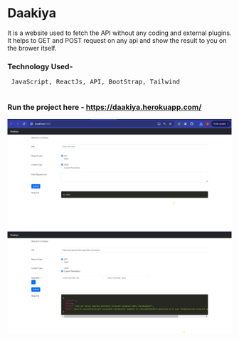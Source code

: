 # Daakiya
It is a website used to fetch the API without any coding and external plugins.
It helps to GET and POST request on any api and show the result to you on the brower itself.

### Technology Used-
<pre>
 JavaScript, ReactJs, API, BootStrap, Tailwind
 </pre>
 
### Run the project here - https://daakiya.herokuapp.com/

![alt text](https://github.com/aarjavjain29/Daakiya/blob/main/Screenshots/img1.png)
![alt text](https://github.com/aarjavjain29/Daakiya/blob/main/Screenshots/img2.png)


